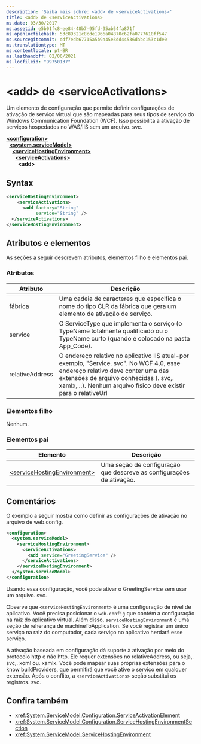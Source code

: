 ```yaml
---
description: 'Saiba mais sobre: <add> de <serviceActivations>'
title: <add> de <serviceActivations>
ms.date: 03/30/2017
ms.assetid: e5b01fc8-ee84-48b7-95fd-95ab54fa871f
ms.openlocfilehash: 53c89321c8cde1966a04870c62fa0777610ff547
ms.sourcegitcommit: ddf7edb67715a5b9a45e3dd44536dabc153c1de0
ms.translationtype: MT
ms.contentlocale: pt-BR
ms.lasthandoff: 02/06/2021
ms.locfileid: "99750137"
---
```

# <a name="add-of-serviceactivations"></a>\<add> de \<serviceActivations>

Um elemento de configuração que permite definir configurações de ativação de serviço virtual que são mapeadas para seus tipos de serviço do Windows Communication Foundation (WCF). Isso possibilita a ativação de serviços hospedados no WAS/IIS sem um arquivo. svc.

[**\<configuration>**](../configuration-element.md)\
&nbsp;&nbsp;[**\<system.serviceModel>**](system-servicemodel.md)\
&nbsp;&nbsp;&nbsp;&nbsp;[**\<serviceHostingEnvironment>**](servicehostingenvironment.md)\
&nbsp;&nbsp;&nbsp;&nbsp;&nbsp;&nbsp;[**\<serviceActivations>**](serviceactivations.md)\
&nbsp;&nbsp;&nbsp;&nbsp;&nbsp;&nbsp;&nbsp;&nbsp;**\<add>**  

## <a name="syntax"></a>Syntax

```xml
<serviceHostingEnvironment>
    <serviceActivations>
      <add factory="String"
           service="String" />
  </serviceActivations>
</serviceHostingEnvironment>
```

## <a name="attributes-and-elements"></a>Atributos e elementos

As seções a seguir descrevem atributos, elementos filho e elementos pai.

### <a name="attributes"></a>Atributos

|Atributo|Descrição|
|---------------|-----------------|
|fábrica|Uma cadeia de caracteres que especifica o nome do tipo CLR da fábrica que gera um elemento de ativação de serviço.|
|service|O ServiceType que implementa o serviço (o TypeName totalmente qualificado ou o TypeName curto (quando é colocado na pasta App_Code).|
|relativeAddress|O endereço relativo no aplicativo IIS atual-por exemplo, "Service. svc". No WCF 4,0, esse endereço relativo deve conter uma das extensões de arquivo conhecidas (. svc,. xamlx,...). Nenhum arquivo físico deve existir para o relativeUrl|

### <a name="child-elements"></a>Elementos filho

Nenhum.

### <a name="parent-elements"></a>Elementos pai

|Elemento|Descrição|
|-------------|-----------------|
|[\<serviceHostingEnvironment>](servicehostingenvironment.md)|Uma seção de configuração que descreve as configurações de ativação.|

## <a name="remarks"></a>Comentários

O exemplo a seguir mostra como definir as configurações de ativação no arquivo de web.config.

```xml
<configuration>
  <system.serviceModel>
    <serviceHostingEnvironment>
      <serviceActivations>
        <add service="GreetingService" />
      </serviceActivations>
    </serviceHostingEnvironment>
  </system.serviceModel>
</configuration>
```

Usando essa configuração, você pode ativar o GreetingService sem usar um arquivo. svc.

Observe que `<serviceHostingEnvironment>` é uma configuração de nível de aplicativo. Você precisa posicionar o `web.config` que contém a configuração na raiz do aplicativo virtual. Além disso, `serviceHostingEnvironment` é uma seção de reherança de machineToApplication. Se você registrar um único serviço na raiz do computador, cada serviço no aplicativo herdará esse serviço.

A ativação baseada em configuração dá suporte à ativação por meio do protocolo http e não http. Ele requer extensões no relativeAddress, ou seja,. svc,. xoml ou. xamlx. Você pode mapear suas próprias extensões para o know buildProviders, que permitirá que você ative o serviço em qualquer extensão. Após o conflito, a `<serviceActivations>` seção substitui os registros. svc.

## <a name="see-also"></a>Confira também

- <xref:System.ServiceModel.Configuration.ServiceActivationElement>
- <xref:System.ServiceModel.Configuration.ServiceHostingEnvironmentSection>
- <xref:System.ServiceModel.ServiceHostingEnvironment>
